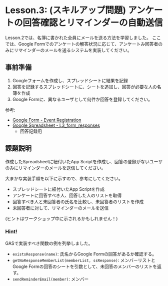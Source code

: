 # Lesson.3: (スキルアップ問題) アンケートの回答確認とリマインダーの自動送信

Lesson.2では、名簿に書かれた全員にメールを送る方法を学習しました。
ここでは、Google Formでのアンケートの解答状況に応じて、アンケートみ回答者のみにリマインダーのメールを送るシステムを実装してください。

## 事前準備

1. Googleフォームを作成し、スプレッドシートに結果を記録
1. 回答を記録するスプレッドシートに、シートを追加し、回答が必要な人の名簿を作成
1. Google Formに、異なるユーザとして何件か回答を登録してください。

参考:
- [Google Form - Event Registration](https://docs.google.com/forms/d/e/1FAIpQLSdeKwRbw2Em694JWRnX6Ew0mBzV1e5osQSt87IJztMpK7Ms3Q/viewform)
- [Google Spreadsheet - L3_form_responses](https://docs.google.com/spreadsheets/d/10zmHFS31KOl7HFMwV6qnRGUXCkLGbt8HK38tEH7ZtX8/edit?usp=sharing)
  - 回答記録用

## 課題説明

作成したSpreadsheetに紐付いたApp Scriptを作成し、回答の登録がないユーザのみにリマインダーのメールを送信してください。

大まかな実装手順を以下に示すので、参考にしてください。

- スプレッドシートに紐付いたApp Scriptを作成
- アンケートに回答すべき人、回答した人のリストを取得
- 回答すべき人と未回答者の氏名を比較し、未回答者のリストを作成
- 未回答者に対して、リマインダーのメールを送信

(ヒントはワークショップ中に示されるかもしれません！)

### Hint!

GASで実装すべき関数の例を列挙しました。

- `existsResponse(name)`: 氏名からGoogle Formの回答があるか確認する。
- `getNoResponseMemberList(memberList, ssResponse)`: メンバーリストとGoogle Formの回答のシートを引数として、未回答のメンバーのリストを返す。
- `sendReminderEmail(member)`:  メンバー
